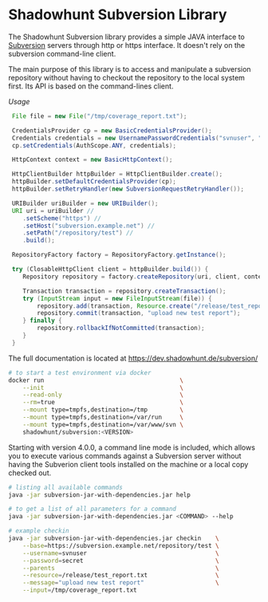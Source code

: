 # Shadowhunt Subversion Library

The Shadowhunt Subversion library provides a simple JAVA interface to
[Subversion](http://subversion.apache.org/) servers through http or https
interface. It doesn't rely on the subversion command-line client.

The main purpose of this library is to access and manipulate a subversion
repository without having to checkout the repository to the local system first.
Its API is based on the command-lines client.

*Usage*

```java
 File file = new File("/tmp/coverage_report.txt");

 CredentialsProvider cp = new BasicCredentialsProvider();
 Credentials credentials = new UsernamePasswordCredentials("svnuser", "secret");
 cp.setCredentials(AuthScope.ANY, credentials);

 HttpContext context = new BasicHttpContext();

 HttpClientBuilder httpBuilder = HttpClientBuilder.create();
 httpBuilder.setDefaultCredentialsProvider(cp);
 httpBuilder.setRetryHandler(new SubversionRequestRetryHandler());

 URIBuilder uriBuilder = new URIBuilder();
 URI uri = uriBuilder //
    .setScheme("https") //
    .setHost("subversion.example.net") //
    .setPath("/repository/test") //
    .build();

 RepositoryFactory factory = RepositoryFactory.getInstance();

 try (ClosableHttpClient client = httpBuilder.build()) {
    Repository repository = factory.createRepository(uri, client, context, true);

    Transaction transaction = repository.createTransaction();
    try (InputStream input = new FileInputStream(file)) {
        repository.add(transaction, Resource.create("/release/test_report.txt"), true, input);
        repository.commit(transaction, "upload new test report");
    } finally {
        repository.rollbackIfNotCommitted(transaction);
    }
 }
```

The full documentation is located at https://dev.shadowhunt.de/subversion/

```sh
# to start a test environment via docker
docker run                                      \
    --init                                      \
    --read-only                                 \
    --rm=true                                   \
    --mount type=tmpfs,destination=/tmp         \
    --mount type=tmpfs,destination=/var/run     \
    --mount type=tmpfs,destination=/var/www/svn \
    shadowhunt/subversion:<VERSION>
```

Starting with version 4.0.0, a command line mode is included, which allows you
to execute various commands against a Subversion server without having the
Subverion client tools installed on the machine or a local copy checked out.

```sh
# listing all available commands
java -jar subversion-jar-with-dependencies.jar help

# to get a list of all parameters for a command
java -jar subversion-jar-with-dependencies.jar <COMMAND> --help

# example checkin
java -jar subversion-jar-with-dependencies.jar checkin    \
    --base=https://subversion.example.net/repository/test \
    --username=svnuser                                    \
    --password=secret                                     \
    --parents                                             \
    --resource=/release/test_report.txt                   \
    --message="upload new test report"                    \
    --input=/tmp/coverage_report.txt
```
